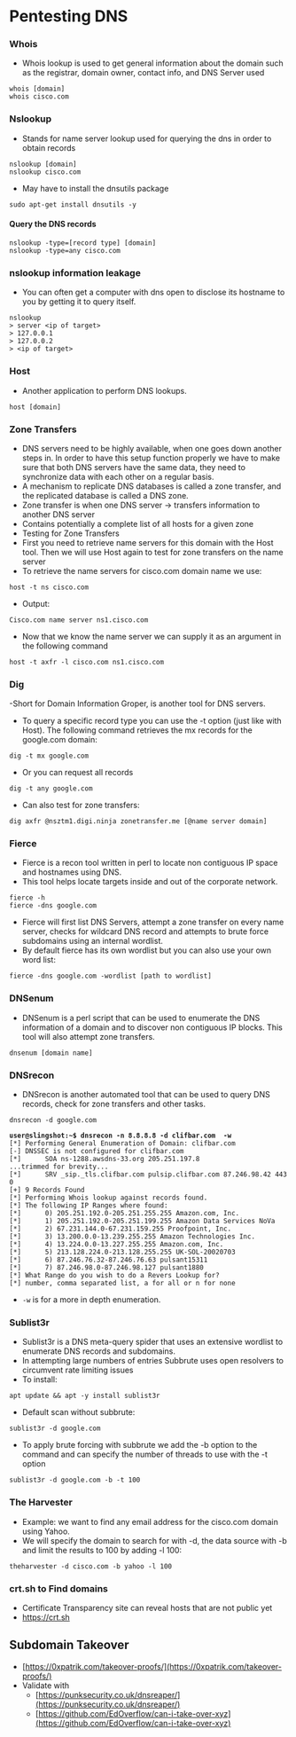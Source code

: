 # Pentesting DNS

### **Whois**

* Whois lookup is used to get general information about the domain such as the registrar, domain owner, contact info, and DNS Server used

```
whois [domain]
whois cisco.com
```

### **Nslookup**

* Stands for name server lookup used for querying the dns in order to obtain records

```
nslookup [domain]
nslookup cisco.com
```

* May have to install the dnsutils package

```
sudo apt-get install dnsutils -y
```

#### **Query the DNS records**

```
nslookup -type=[record type] [domain]
nslookup -type=any cisco.com
```

### nslookup information leakage&#x20;

* You can often get a computer with dns open to disclose its hostname to you by getting it to query itself.

```
nslookup
> server <ip of target>
> 127.0.0.1
> 127.0.0.2
> <ip of target>
```

### **Host**

* Another application to perform DNS lookups.

```
host [domain]
```

### **Zone Transfers**

* DNS servers need to be highly available, when one goes down another steps in. In order to have this setup function properly we have to make sure that both DNS servers have the same data, they need to synchronize data with each other on a regular basis.
* A mechanism to replicate DNS databases is called a zone transfer, and the replicated database is called a DNS zone.
* Zone transfer is when one DNS server -> transfers information to another DNS server
* Contains potentially a complete list of all hosts for a given zone
* Testing for Zone Transfers
* First you need to retrieve name servers for this domain with the Host tool. Then we will use Host again to test for zone transfers on the name server
* To retrieve the name servers for cisco.com domain name we use:

```
host -t ns cisco.com
```

* Output:

```
Cisco.com name server ns1.cisco.com
```

* Now that we know the name server we can supply it as an argument in the following command

```
host -t axfr -l cisco.com ns1.cisco.com
```

### **Dig**

\-Short for Domain Information Groper, is another tool for DNS servers.

* To query a specific record type you can use the -t option (just like with Host). The following command retrieves the mx records for the google.com domain:

```
dig -t mx google.com
```

* Or you can request all records

```
dig -t any google.com
```

* Can also test for zone transfers:

```
dig axfr @nsztm1.digi.ninja zonetransfer.me [@name server domain]
```

### **Fierce**

* Fierce is a recon tool written in perl to locate non contiguous IP space and hostnames using DNS.
* This tool helps locate targets inside and out of the corporate network.

```
fierce -h  
fierce -dns google.com
```

* Fierce will first list DNS Servers, attempt a zone transfer on every name server, checks for wildcard DNS record and attempts to brute force subdomains using an internal wordlist.
* By default fierce has its own wordlist but you can also use your own word list:

```
fierce -dns google.com -wordlist [path to wordlist]
```

### **DNSenum**

* DNSenum is a perl script that can be used to enumerate the DNS information of a domain and to discover non contiguous IP blocks. This tool will also attempt zone transfers.

```
dnsenum [domain name]
```

### **DNSrecon**

* DNSrecon is another automated tool that can be used to query DNS records, check for zone transfers and other tasks.

```
dnsrecon -d google.com
```

<pre><code><strong>user@slingshot:~$ dnsrecon -n 8.8.8.8 -d clifbar.com  -w
</strong>[*] Performing General Enumeration of Domain: clifbar.com
[-] DNSSEC is not configured for clifbar.com
[*]      SOA ns-1288.awsdns-33.org 205.251.197.8
...trimmed for brevity...
[*]      SRV _sip._tls.clifbar.com pulsip.clifbar.com 87.246.98.42 443 0
[+] 9 Records Found
[*] Performing Whois lookup against records found.
[*] The following IP Ranges where found:
[*]      0) 205.251.192.0-205.251.255.255 Amazon.com, Inc.
[*]      1) 205.251.192.0-205.251.199.255 Amazon Data Services NoVa
[*]      2) 67.231.144.0-67.231.159.255 Proofpoint, Inc.
[*]      3) 13.200.0.0-13.239.255.255 Amazon Technologies Inc.
[*]      4) 13.224.0.0-13.227.255.255 Amazon.com, Inc.
[*]      5) 213.128.224.0-213.128.255.255 UK-SOL-20020703
[*]      6) 87.246.76.32-87.246.76.63 pulsant15311
[*]      7) 87.246.98.0-87.246.98.127 pulsant1880
[*] What Range do you wish to do a Revers Lookup for?
[*] number, comma separated list, a for all or n for none
</code></pre>

* `-w` is for a more in depth enumeration.

### **Sublist3r**

* Sublist3r is a DNS meta-query spider that uses an extensive wordlist to enumerate DNS records and subdomains.
* In attempting large numbers of entries Subbrute uses open resolvers to circumvent rate limiting issues
* To install:

```
apt update && apt -y install sublist3r
```

* Default scan without subbrute:

```
sublist3r -d google.com
```

* To apply brute forcing with subbrute we add the -b option to the command and can specify the number of threads to use with the -t option

```
sublist3r -d google.com -b -t 100
```

### **The Harvester**

* Example: we want to find any email address for the cisco.com domain using Yahoo.
* We will specify the domain to search for with -d, the data source with -b and limit the results to 100 by adding -l 100:

```
theharvester -d cisco.com -b yahoo -l 100
```

### crt.sh to Find domains

* Certificate Transparency site can reveal hosts that are not public yet
* https://crt.sh

## Subdomain Takeover

* [https://0xpatrik.com/takeover-proofs/](https://0xpatrik.com/takeover-proofs/)
* Validate with&#x20;
  * [https://punksecurity.co.uk/dnsreaper/](https://punksecurity.co.uk/dnsreaper/)
  * [https://github.com/EdOverflow/can-i-take-over-xyz](https://github.com/EdOverflow/can-i-take-over-xyz)
